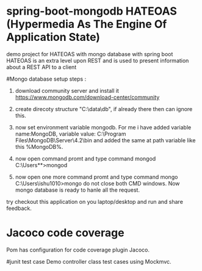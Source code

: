 # spring-boot-mongodb  HATEOAS (Hypermedia As The Engine Of Application State)
demo project for HATEOAS with mongo database  with spring boot
HATEOAS is an extra level upon REST and is used to present information about a REST API to a client

#Mongo database setup steps :
1. download community server and install it
https://www.mongodb.com/download-center/community

2. create direcoty structure "C:\data\db", if already there then can ignore this.

3. now set environment variable mongodb.
For me i have added variable name:MongoDB, variable value: C:\Program Files\MongoDB\Server\4.2\bin and added the same at path variable like this %MongoDB%.

4. now open command promt  and type command mongod
C:\Users\**>mongod

5. now open one more command promt  and type command mongo
C:\Users\ishu1010>mongo
do not close both CMD windows.
Now mongo database is ready to hanle all the request.

try checkout this application on you laptop/desktop and run and share feedback.


# Jacoco code coverage 
Pom has configuration for code coverage plugin Jacoco.

#junit test case
Demo controller class test cases using Mockmvc.


